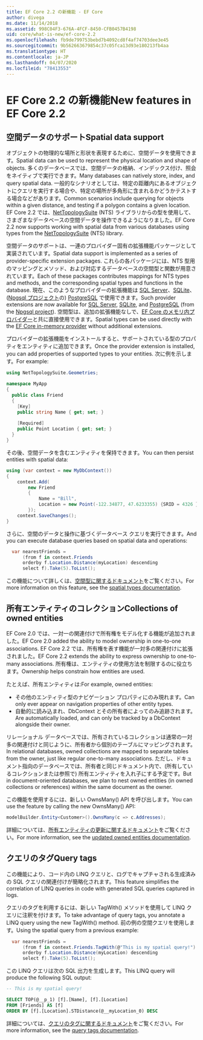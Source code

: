 ```yaml
---
title: EF Core 2.2 の新機能 - EF Core
author: divega
ms.date: 11/14/2018
ms.assetid: 998C04F3-676A-4FCF-8450-CFB0457B4198
uid: core/what-is-new/ef-core-2.2
ms.openlocfilehash: fb9de799753bebd7b4092cd8f4af74703dee3e45
ms.sourcegitcommit: 9b562663679854c37c05fca13d93e180213fb4aa
ms.translationtype: HT
ms.contentlocale: ja-JP
ms.lasthandoff: 04/07/2020
ms.locfileid: "78413553"
---
```

# <a name="new-features-in-ef-core-22"></a><span data-ttu-id="550a2-102">EF Core 2.2 の新機能</span><span class="sxs-lookup"><span data-stu-id="550a2-102">New features in EF Core 2.2</span></span>

## <a name="spatial-data-support"></a><span data-ttu-id="550a2-103">空間データのサポート</span><span class="sxs-lookup"><span data-stu-id="550a2-103">Spatial data support</span></span>

<span data-ttu-id="550a2-104">オブジェクトの物理的な場所と形状を表現するために、空間データを使用できます。</span><span class="sxs-lookup"><span data-stu-id="550a2-104">Spatial data can be used to represent the physical location and shape of objects.</span></span>
<span data-ttu-id="550a2-105">多くのデータベースでは、空間データの格納、インデックス付け、照会をネイティブで実行できます。</span><span class="sxs-lookup"><span data-stu-id="550a2-105">Many databases can natively store, index, and query spatial data.</span></span>
<span data-ttu-id="550a2-106">一般的なシナリオとしては、特定の距離内にあるオブジェクトにクエリを実行する場合や、特定の場所が多角形に含まれるかどうかテストする場合などがあります。</span><span class="sxs-lookup"><span data-stu-id="550a2-106">Common scenarios include querying for objects within a given distance, and testing if a polygon contains a given location.</span></span>
<span data-ttu-id="550a2-107">EF Core 2.2 では、[NetTopologySuite](https://github.com/NetTopologySuite/NetTopologySuite) (NTS) ライブラリからの型を使用して、さまざまなデータベースの空間データを操作できるようになりました。</span><span class="sxs-lookup"><span data-stu-id="550a2-107">EF Core 2.2 now supports working with spatial data from various databases using types from the [NetTopologySuite](https://github.com/NetTopologySuite/NetTopologySuite) (NTS) library.</span></span>

<span data-ttu-id="550a2-108">空間データのサポートは、一連のプロバイダー固有の拡張機能パッケージとして実装されています。</span><span class="sxs-lookup"><span data-stu-id="550a2-108">Spatial data support is implemented as a series of provider-specific extension packages.</span></span>
<span data-ttu-id="550a2-109">これらの各パッケージには、NTS 型用のマッピングとメソッド、および対応するデータベースの空間型と関数が用意されています。</span><span class="sxs-lookup"><span data-stu-id="550a2-109">Each of these packages contributes mappings for NTS types and methods, and the corresponding spatial types and functions in the database.</span></span>
<span data-ttu-id="550a2-110">現在、このようなプロバイダーの拡張機能は [SQL Server](https://www.nuget.org/packages/Microsoft.EntityFrameworkCore.SqlServer.NetTopologySuite/)、[SQLite](https://www.nuget.org/packages/Microsoft.EntityFrameworkCore.Sqlite.NetTopologySuite/)、([Npgsql プロジェクト](https://www.npgsql.org/)の) [PostgreSQL](https://www.nuget.org/packages/Npgsql.EntityFrameworkCore.PostgreSQL.NetTopologySuite/) で使用できます。</span><span class="sxs-lookup"><span data-stu-id="550a2-110">Such provider extensions are now available for [SQL Server](https://www.nuget.org/packages/Microsoft.EntityFrameworkCore.SqlServer.NetTopologySuite/), [SQLite](https://www.nuget.org/packages/Microsoft.EntityFrameworkCore.Sqlite.NetTopologySuite/), and [PostgreSQL](https://www.nuget.org/packages/Npgsql.EntityFrameworkCore.PostgreSQL.NetTopologySuite/) (from the [Npgsql project](https://www.npgsql.org/)).</span></span>
<span data-ttu-id="550a2-111">空間型は、追加の拡張機能なしで、[EF Core のメモリ内プロバイダー](xref:core/providers/in-memory/index)と共に直接使用できます。</span><span class="sxs-lookup"><span data-stu-id="550a2-111">Spatial types can be used directly with the [EF Core in-memory provider](xref:core/providers/in-memory/index) without additional extensions.</span></span>

<span data-ttu-id="550a2-112">プロバイダーの拡張機能をインストールすると、サポートされている型のプロパティをエンティティに追加できます。</span><span class="sxs-lookup"><span data-stu-id="550a2-112">Once the provider extension is installed, you can add properties of supported types to your entities.</span></span> <span data-ttu-id="550a2-113">次に例を示します。</span><span class="sxs-lookup"><span data-stu-id="550a2-113">For example:</span></span>

``` csharp
using NetTopologySuite.Geometries;

namespace MyApp
{
  public class Friend
  {
    [Key]
    public string Name { get; set; }
  
    [Required]
    public Point Location { get; set; }
  }
}
```

<span data-ttu-id="550a2-114">その後、空間データを含むエンティティを保持できます。</span><span class="sxs-lookup"><span data-stu-id="550a2-114">You can then persist entities with spatial data:</span></span>

``` csharp
using (var context = new MyDbContext())
{
    context.Add(
        new Friend
        {
            Name = "Bill",
            Location = new Point(-122.34877, 47.6233355) {SRID = 4326 }
        });
    context.SaveChanges();
}
```

<span data-ttu-id="550a2-115">さらに、空間のデータと操作に基づくデータベース クエリを実行できます。</span><span class="sxs-lookup"><span data-stu-id="550a2-115">And you can execute database queries based on spatial data and operations:</span></span>

``` csharp
  var nearestFriends =
      (from f in context.Friends
      orderby f.Location.Distance(myLocation) descending
      select f).Take(5).ToList();
```

<span data-ttu-id="550a2-116">この機能について詳しくは、[空間型に関するドキュメント](xref:core/modeling/spatial)をご覧ください。</span><span class="sxs-lookup"><span data-stu-id="550a2-116">For more information on this feature, see the [spatial types documentation](xref:core/modeling/spatial).</span></span>

## <a name="collections-of-owned-entities"></a><span data-ttu-id="550a2-117">所有エンティティのコレクション</span><span class="sxs-lookup"><span data-stu-id="550a2-117">Collections of owned entities</span></span>

<span data-ttu-id="550a2-118">EF Core 2.0 では、一対一の関連付けで所有権をモデル化する機能が追加されました。</span><span class="sxs-lookup"><span data-stu-id="550a2-118">EF Core 2.0 added the ability to model ownership in one-to-one associations.</span></span>
<span data-ttu-id="550a2-119">EF Core 2.2 では、所有権を表す機能が一対多の関連付けに拡張されました。</span><span class="sxs-lookup"><span data-stu-id="550a2-119">EF Core 2.2 extends the ability to express ownership to one-to-many associations.</span></span>
<span data-ttu-id="550a2-120">所有権は、エンティティの使用方法を制限するのに役立ちます。</span><span class="sxs-lookup"><span data-stu-id="550a2-120">Ownership helps constrain how entities are used.</span></span>

<span data-ttu-id="550a2-121">たとえば、所有エンティティは:</span><span class="sxs-lookup"><span data-stu-id="550a2-121">For example, owned entities:</span></span>

- <span data-ttu-id="550a2-122">その他のエンティティ型のナビゲーション プロパティにのみ現れます。</span><span class="sxs-lookup"><span data-stu-id="550a2-122">Can only ever appear on navigation properties of other entity types.</span></span>
- <span data-ttu-id="550a2-123">自動的に読み込まれ、DbContext とその所有者によってのみ追跡されます。</span><span class="sxs-lookup"><span data-stu-id="550a2-123">Are automatically loaded, and can only be tracked by a DbContext alongside their owner.</span></span>

<span data-ttu-id="550a2-124">リレーショナル データベースでは、所有されているコレクションは通常の一対多の関連付けと同じように、所有者から個別のテーブルにマッピングされます。</span><span class="sxs-lookup"><span data-stu-id="550a2-124">In relational databases, owned collections are mapped to separate tables from the owner, just like regular one-to-many associations.</span></span>
<span data-ttu-id="550a2-125">ただし、ドキュメント指向のデータベースでは、所有者と同じドキュメント内で、(所有しているコレクションまたは参照で) 所有エンティティを入れ子にする予定です。</span><span class="sxs-lookup"><span data-stu-id="550a2-125">But in document-oriented databases, we plan to nest owned entities (in owned collections or references) within the same document as the owner.</span></span>

<span data-ttu-id="550a2-126">この機能を使用するには、新しい OwnsMany() API を呼び出します。</span><span class="sxs-lookup"><span data-stu-id="550a2-126">You can use the feature by calling the new OwnsMany() API:</span></span>

``` csharp
modelBuilder.Entity<Customer>().OwnsMany(c => c.Addresses);
```

<span data-ttu-id="550a2-127">詳細については、[所有エンティティの更新に関するドキュメント](xref:core/modeling/owned-entities#collections-of-owned-types)をご覧ください。</span><span class="sxs-lookup"><span data-stu-id="550a2-127">For more information, see the [updated owned entities documentation](xref:core/modeling/owned-entities#collections-of-owned-types).</span></span>

## <a name="query-tags"></a><span data-ttu-id="550a2-128">クエリのタグ</span><span class="sxs-lookup"><span data-stu-id="550a2-128">Query tags</span></span>

<span data-ttu-id="550a2-129">この機能により、コード内の LINQ クエリと、ログでキャプチャされる生成済みの SQL クエリの関連付けが簡略化されます。</span><span class="sxs-lookup"><span data-stu-id="550a2-129">This feature simplifies the correlation of LINQ queries in code with generated SQL queries captured in logs.</span></span>

<span data-ttu-id="550a2-130">クエリのタグを利用するには、新しい TagWith() メソッドを使用して LINQ クエリに注釈を付けます。</span><span class="sxs-lookup"><span data-stu-id="550a2-130">To take advantage of query tags, you annotate a LINQ query using the new TagWith() method.</span></span>
<span data-ttu-id="550a2-131">前の例の空間クエリを使用します。</span><span class="sxs-lookup"><span data-stu-id="550a2-131">Using the spatial query from a previous example:</span></span>

``` csharp
  var nearestFriends =
      (from f in context.Friends.TagWith(@"This is my spatial query!")
      orderby f.Location.Distance(myLocation) descending
      select f).Take(5).ToList();
```

<span data-ttu-id="550a2-132">この LINQ クエリは次の SQL 出力を生成します。</span><span class="sxs-lookup"><span data-stu-id="550a2-132">This LINQ query will produce the following SQL output:</span></span>

``` sql
-- This is my spatial query!

SELECT TOP(@__p_1) [f].[Name], [f].[Location]
FROM [Friends] AS [f]
ORDER BY [f].[Location].STDistance(@__myLocation_0) DESC
```

<span data-ttu-id="550a2-133">詳細については、[クエリのタグに関するドキュメント](xref:core/querying/tags)をご覧ください。</span><span class="sxs-lookup"><span data-stu-id="550a2-133">For more information, see the [query tags documentation](xref:core/querying/tags).</span></span>
